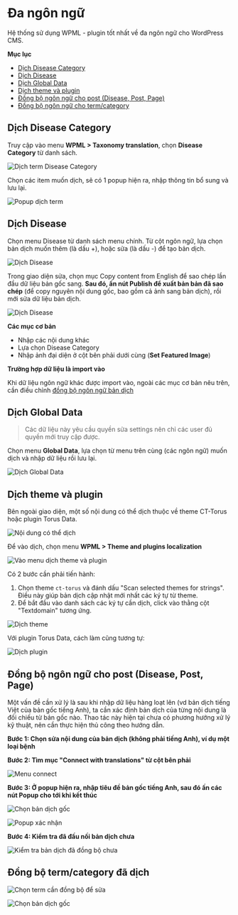 # Đa ngôn ngữ

Hệ thống sử dụng WPML - plugin tốt nhất về đa ngôn ngữ cho WordPress CMS.

**Mục lục**

- [Dịch Disease Category](#dịch-disease-category)
- [Dịch Disease](#dịch-disease)
- [Dịch Global Data](#dịch-global-data)
- [Dịch theme và plugin](#dịch-theme-và-plugin)
- [Đồng bộ ngôn ngữ cho post (Disease, Post, Page)](#%C4%91%E1%BB%93ng-b%E1%BB%99-ng%C3%B4n-ng%E1%BB%AF-cho-post-disease-post-page)
- [Đồng bộ ngôn ngữ cho term/category](#đồng-bộ-termcategory-đã-dịch)

## Dịch Disease Category

Truy cập vào menu **WPML > Taxonomy translation**, chọn **Disease Category** từ danh sách.

![Dịch term Disease Category](wpml-term-translate-1.png)

Chọn các item muốn dịch, sẽ có 1 popup hiện ra, nhập thông tin bổ sung và lưu lại.

![Popup dịch term](wpml-disease-translate-1.png)

## Dịch Disease

Chọn menu Disease từ danh sách menu chính. Từ cột ngôn ngữ, lựa chọn bản dịch muốn thêm (là dấu +), hoặc sửa (là dấu -) để tạo bản dịch.

![Dịch Disease](wpml-disease-translate-1.png)

Trong giao diện sửa, chọn mục Copy content from English để sao chép lần đầu dữ liệu bản gốc sang. **Sau đó, ấn nút Publish để xuất bản bản đã sao chép** (để copy nguyên nội dung gốc, bao gồm cả ảnh sang bản dịch), rồi mới sửa dữ liệu bản dịch.

![Dịch Disease](wpml-disease-translate-2.png)

**Các mục cơ bản**

- Nhập các nội dung khác
- Lựa chọn Disease Category
- Nhập ảnh đại diện ở cột bên phải dưới cùng (**Set Featured Image**)

**Trường hợp dữ liệu là import vào**

Khi dữ liệu ngôn ngữ khác được import vào, ngoài các mục cơ bản nêu trên, cần điều chỉnh [đồng bộ ngôn ngữ bản dịch](wpml.md#%C4%91%E1%BB%93ng-b%E1%BB%99-ng%C3%B4n-ng%E1%BB%AF-cho-post-disease-post-page)

## Dịch Global Data

> Các dữ liệu này yêu cầu quyền sửa settings nên chỉ các user đủ quyền mới truy cập được.

Chọn menu **Global Data**, lựa chọn từ menu trên cùng (các ngôn ngữ) muốn dịch và nhập dữ liệu rồi lưu lại.

![Dịch Global Data](wpml-translate-acf-options.png)

## Dịch theme và plugin

Bên ngoài giao diện, một số nội dung có thể dịch thuộc về theme CT-Torus hoặc plugin Torus Data.

![Nội dung có thể dịch](wpml-translate-theme-1.jpg)

Để vào dịch, chọn menu **WPML > Theme and plugins localization**

![Vào menu dịch theme và plugin](wpml-translate-theme-2.png)

Có 2 bước cần phải tiến hành:

1. Chọn theme `ct-torus` và đánh dấu "Scan selected themes for strings". Điều này giúp bản dịch cập nhật mới nhất các ký tự từ theme.
2. Để bắt đầu vào danh sách các ký tự cần dịch, click vào thằng cột "Textdomain" tương ứng.

![Dịch theme](wpml-translate-theme-3.png)

Với plugin Torus Data, cách làm cũng tương tự:

![Dịch plugin](wpml-translate-plugin-1.png)

## Đồng bộ ngôn ngữ cho post (Disease, Post, Page)

Một vấn đề cần xử lý là sau khi nhập dữ liệu hàng loạt lên (vd bản dịch tiếng Việt của bản gốc tiếng Anh), ta cần xác định bản dịch của từng nội dung là đối chiếu từ bản gốc nào. Thao tác này hiện tại chưa có phương hướng xử lý kỹ thuật, nên cần thực hiện thủ công theo hướng dẫn.

**Bước 1: Chọn sửa nội dung của bản dịch (không phải tiếng Anh), ví dụ một loại bệnh**

**Bước 2: Tìm mục "Connect with translations" từ cột bên phải**

![Menu connect](wpml-post-connect-translation-1.png)

**Bước 3: Ở popup hiện ra, nhập tiêu đề bản gốc tiếng Anh, sau đó ấn các nút Popup cho tới khi kết thúc**

![Chọn bản dịch gốc](wpml-post-connect-translation-2.png)

![Popup xác nhận](wpml-post-connect-translation-3.png)

**Bước 4: Kiểm tra đã đấu nối bản dịch chưa**

![Kiểm tra bản dịch đã đồng bộ chưa](wpml-post-connect-translation-4.png)

## Đồng bộ term/category đã dịch

![Chọn term cần đồng bộ để sửa](wpml-term-connect-1.png)

![Chọn bản dịch gốc](wpml-term-connect-1.png)
